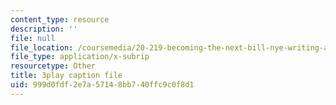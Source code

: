 ```yaml
---
content_type: resource
description: ''
file: null
file_location: /coursemedia/20-219-becoming-the-next-bill-nye-writing-and-hosting-the-educational-show-january-iap-2015/999d0fdf2e7a57148bb740ffc9c0f8d1_RAYbryTHOMA.vtt
file_type: application/x-subrip
resourcetype: Other
title: 3play caption file
uid: 999d0fdf-2e7a-5714-8bb7-40ffc9c0f8d1
---
```

